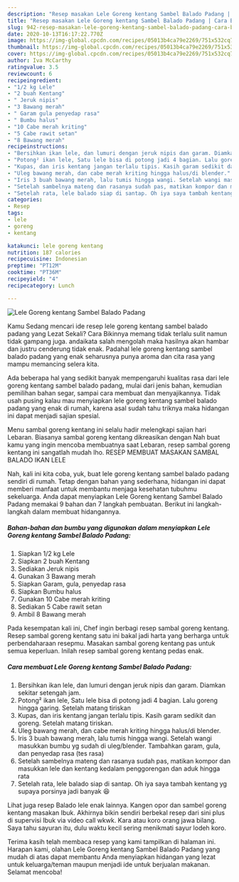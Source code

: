 ```yaml
---
description: "Resep masakan Lele Goreng kentang Sambel Balado Padang | Cara Buat Lele Goreng kentang Sambel Balado Padang Yang Bisa Manjain Lidah"
title: "Resep masakan Lele Goreng kentang Sambel Balado Padang | Cara Buat Lele Goreng kentang Sambel Balado Padang Yang Bisa Manjain Lidah"
slug: 942-resep-masakan-lele-goreng-kentang-sambel-balado-padang-cara-buat-lele-goreng-kentang-sambel-balado-padang-yang-bisa-manjain-lidah
date: 2020-10-13T16:17:22.770Z
image: https://img-global.cpcdn.com/recipes/05013b4ca79e2269/751x532cq70/lele-goreng-kentang-sambel-balado-padang-foto-resep-utama.jpg
thumbnail: https://img-global.cpcdn.com/recipes/05013b4ca79e2269/751x532cq70/lele-goreng-kentang-sambel-balado-padang-foto-resep-utama.jpg
cover: https://img-global.cpcdn.com/recipes/05013b4ca79e2269/751x532cq70/lele-goreng-kentang-sambel-balado-padang-foto-resep-utama.jpg
author: Iva McCarthy
ratingvalue: 3.5
reviewcount: 6
recipeingredient:
- "1/2 kg Lele"
- "2 buah Kentang"
- " Jeruk nipis"
- "3 Bawang merah"
- " Garam gula penyedap rasa"
- " Bumbu halus"
- "10 Cabe merah kriting"
- "5 Cabe rawit setan"
- "8 Bawang merah"
recipeinstructions:
- "Bersihkan ikan lele, dan lumuri dengan jeruk nipis dan garam. Diamkan sekitar setengah jam."
- "Potong² ikan lele, Satu lele bisa di potong jadi 4 bagian. Lalu goreng hingga garing. Setelah matang tiriskan"
- "Kupas, dan iris kentang jangan terlalu tipis. Kasih garam sedikit dan goreng. Setelah matang tiriskan."
- "Uleg bawang merah, dan cabe merah kriting hingga halus/di blender."
- "Iris 3 buah bawang merah, lalu tumis hingga wangi. Setelah wangi masukkan bumbu yg sudah di uleg/blender. Tambahkan garam, gula, dan penyedap rasa (tes rasa)"
- "Setelah sambelnya mateng dan rasanya sudah pas, matikan kompor dan masukkan lele dan kentang kedalam penggorengan dan aduk hingga rata"
- "Setelah rata, lele balado siap di santap. Oh iya saya tambah kentang yg supaya porsinya jadi banyak 😆"
categories:
- Resep
tags:
- lele
- goreng
- kentang

katakunci: lele goreng kentang 
nutrition: 187 calories
recipecuisine: Indonesian
preptime: "PT12M"
cooktime: "PT36M"
recipeyield: "4"
recipecategory: Lunch

---
```



![Lele Goreng kentang Sambel Balado Padang](https://img-global.cpcdn.com/recipes/05013b4ca79e2269/751x532cq70/lele-goreng-kentang-sambel-balado-padang-foto-resep-utama.jpg)

Kamu Sedang mencari ide resep lele goreng kentang sambel balado padang yang Lezat Sekali? Cara Bikinnya memang tidak terlalu sulit namun tidak gampang juga. andaikata salah mengolah maka hasilnya akan hambar dan justru cenderung tidak enak. Padahal lele goreng kentang sambel balado padang yang enak seharusnya punya aroma dan cita rasa yang mampu memancing selera kita.

Ada beberapa hal yang sedikit banyak mempengaruhi kualitas rasa dari lele goreng kentang sambel balado padang, mulai dari jenis bahan, kemudian pemilihan bahan segar, sampai cara membuat dan menyajikannya. Tidak usah pusing kalau mau menyiapkan lele goreng kentang sambel balado padang yang enak di rumah, karena asal sudah tahu triknya maka hidangan ini dapat menjadi sajian spesial.

Menu sambal goreng kentang ini selalu hadir melengkapi sajian hari Lebaran. Biasanya sambal goreng kentang dikreasikan dengan Nah buat kamu yang ingin mencoba membuatnya saat Lebaran, resep sambal goreng kentang ini sangatlah mudah lho. RESEP MEMBUAT MASAKAN SAMBAL BALADO IKAN LELE


Nah, kali ini kita coba, yuk, buat lele goreng kentang sambel balado padang sendiri di rumah. Tetap dengan bahan yang sederhana, hidangan ini dapat memberi manfaat untuk membantu menjaga kesehatan tubuhmu sekeluarga. Anda dapat menyiapkan Lele Goreng kentang Sambel Balado Padang memakai 9 bahan dan 7 langkah pembuatan. Berikut ini langkah-langkah dalam membuat hidangannya.

<!--inarticleads1-->

##### Bahan-bahan dan bumbu yang digunakan dalam menyiapkan Lele Goreng kentang Sambel Balado Padang:

1. Siapkan 1/2 kg Lele
1. Siapkan 2 buah Kentang
1. Sediakan  Jeruk nipis
1. Gunakan 3 Bawang merah
1. Siapkan  Garam, gula, penyedap rasa
1. Siapkan  Bumbu halus
1. Gunakan 10 Cabe merah kriting
1. Sediakan 5 Cabe rawit setan
1. Ambil 8 Bawang merah


Pada kesempatan kali ini, Chef ingin berbagi resep sambal goreng kentang. Resep sambal goreng kentang satu ini bakal jadi harta yang berharga untuk perbendaharaan resepmu. Masakan sambal goreng kentang pas untuk semua keperluan. Inilah resep sambal goreng kentang pedas enak. 

<!--inarticleads2-->

##### Cara membuat Lele Goreng kentang Sambel Balado Padang:

1. Bersihkan ikan lele, dan lumuri dengan jeruk nipis dan garam. Diamkan sekitar setengah jam.
1. Potong² ikan lele, Satu lele bisa di potong jadi 4 bagian. Lalu goreng hingga garing. Setelah matang tiriskan
1. Kupas, dan iris kentang jangan terlalu tipis. Kasih garam sedikit dan goreng. Setelah matang tiriskan.
1. Uleg bawang merah, dan cabe merah kriting hingga halus/di blender.
1. Iris 3 buah bawang merah, lalu tumis hingga wangi. Setelah wangi masukkan bumbu yg sudah di uleg/blender. Tambahkan garam, gula, dan penyedap rasa (tes rasa)
1. Setelah sambelnya mateng dan rasanya sudah pas, matikan kompor dan masukkan lele dan kentang kedalam penggorengan dan aduk hingga rata
1. Setelah rata, lele balado siap di santap. Oh iya saya tambah kentang yg supaya porsinya jadi banyak 😆


Lihat juga resep Balado lele enak lainnya. Kangen opor dan sambel goreng kentang masakan Ibuk. Akhirnya bikin sendiri berbekal resep dari sini plus di supervisi Ibuk via video call wkwk. Kara atau koro orang jawa bilang. Saya tahu sayuran itu, dulu waktu kecil sering menikmati sayur lodeh koro. 

Terima kasih telah membaca resep yang kami tampilkan di halaman ini. Harapan kami, olahan Lele Goreng kentang Sambel Balado Padang yang mudah di atas dapat membantu Anda menyiapkan hidangan yang lezat untuk keluarga/teman maupun menjadi ide untuk berjualan makanan. Selamat mencoba!
